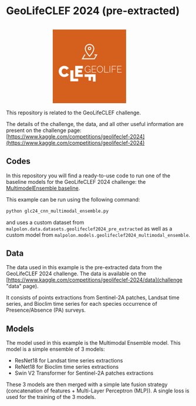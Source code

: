 # GeoLifeCLEF 2024 (pre-extracted)

<div align="center">
  <a href="https://www.kaggle.com/competitions/geolifeclef-2024"><img src="../../../../docs/resources/GLC2024_thumbnail.png" alt="glc24_thumbnail" style="width: 200px;  margin-top: 15px; margin-right: 50px;"></a>
</div>

This repository is related to the GeoLifeCLEF challenge.

The details of the challenge, the data, and all other useful information are present on the challenge page: [https://www.kaggle.com/competitions/geolifeclef-2024](https://www.kaggle.com/competitions/geolifeclef-2024)

## Codes
In this repository you will find a ready-to-use code to run one of the baseline models for the GeoLifeCLEF 2024 challenge: the [MultimodelEnsemble baseline](https://www.kaggle.com/code/picekl/sentinel-landsat-bioclim-baseline-0-31626).

This example can be run using the following command:
```bash
python glc24_cnn_multimodal_ensemble.py
```

and uses a custom dataset from `malpolon.data.datasets.geolifeclef2024_pre_extracted` as well as a custom model from `malpolon.models.geolifeclef2024_multimodal_ensemble`.

## Data
The data used in this example is the pre-extracted data from the GeoLifeCLEF 2024 challenge. The data is available on the [https://www.kaggle.com/competitions/geolifeclef-2024/data](challenge "data" page).

It consists of points extractions from Sentinel-2A patches, Landsat time series, and Bioclim time series for each species occurrence of Presence/Absence (PA) surveys.

## Models
The model used in this example is the Multimodal Ensemble model. This model is a simple ensemble of 3 models:
- ResNet18 for Landsat time series extractions
- ReNet18 for Bioclim time series extractions
- Swin V2 Transformer for Sentinel-2A patches extractions

These 3 models are then merged with a simple late fusion strategy (concatenation of features + Multi-Layer Perceptron (MLP)). A single loss is used for the training of the 3 models.